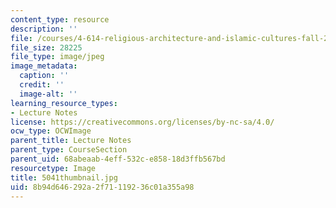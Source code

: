 ```yaml
---
content_type: resource
description: ''
file: /courses/4-614-religious-architecture-and-islamic-cultures-fall-2002/8b94d646292a2f71119236c01a355a98_5041thumbnail.jpg
file_size: 28225
file_type: image/jpeg
image_metadata:
  caption: ''
  credit: ''
  image-alt: ''
learning_resource_types:
- Lecture Notes
license: https://creativecommons.org/licenses/by-nc-sa/4.0/
ocw_type: OCWImage
parent_title: Lecture Notes
parent_type: CourseSection
parent_uid: 68abeaab-4eff-532c-e858-18d3ffb567bd
resourcetype: Image
title: 5041thumbnail.jpg
uid: 8b94d646-292a-2f71-1192-36c01a355a98
---
```

